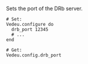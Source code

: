 Sets the port of the DRb server.

    # Set:
    Vedeu.configure do
      drb_port 12345
      # ...
    end

    # Get:
    Vedeu.config.drb_port
